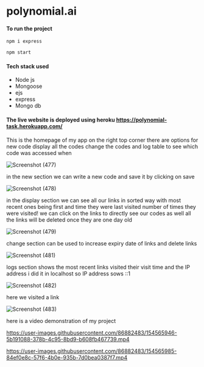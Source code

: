 # polynomial.ai

####  To run the project
```bash
npm i express
```
```bash
npm start
```
#### Tech stack used
- Node js
- Mongoose
- ejs
- express
- Mongo db

#### The live website is deployed using heroku  https://polynomial-task.herokuapp.com/

This is the homepage of my app on the right top corner there are options for new code display all the codes change the codes and log table to see which code was accessed when

![Screenshot (477)](https://user-images.githubusercontent.com/86882483/154550295-440307cf-4e1a-4036-8284-7c21cf81b44a.png)

in the new section we can write a new code and save it by clicking on save


![Screenshot (478)](https://user-images.githubusercontent.com/86882483/154550958-bab4d871-44b7-4576-ae35-2293a1e3347d.png)

in the display section we can see all our links in sorted way with most recent ones being first and time they were last visited number of times they were visited! we can click on the links to directly see our codes as well all the links will be deleted once they are one day old

![Screenshot (479)](https://user-images.githubusercontent.com/86882483/154552145-e0c7a308-77cf-4f5c-9a16-15cb2083c3b8.png)

change section can be used to increase expiry date of links and delete links 

![Screenshot (481)](https://user-images.githubusercontent.com/86882483/154551597-b521f4ae-acbc-4aae-99bf-7e092abad58a.png)

logs section shows the most recent links visited their visit time and the IP address i did it in localhost so IP address sows ::1

![Screenshot (482)](https://user-images.githubusercontent.com/86882483/154551848-d7dc5ad1-183f-466c-aacf-d76d3c8f6e8b.png)

here we visited a link 

![Screenshot (483)](https://user-images.githubusercontent.com/86882483/154552017-93b6953d-bbbd-406a-800e-92d76775b0bc.png)

here is a video demonstration of my project



https://user-images.githubusercontent.com/86882483/154565946-5b191088-378b-4c95-8bd9-b608fb467739.mp4



https://user-images.githubusercontent.com/86882483/154565985-84ef0e8c-57f6-4b0e-935b-7d0bea0387f7.mp4




